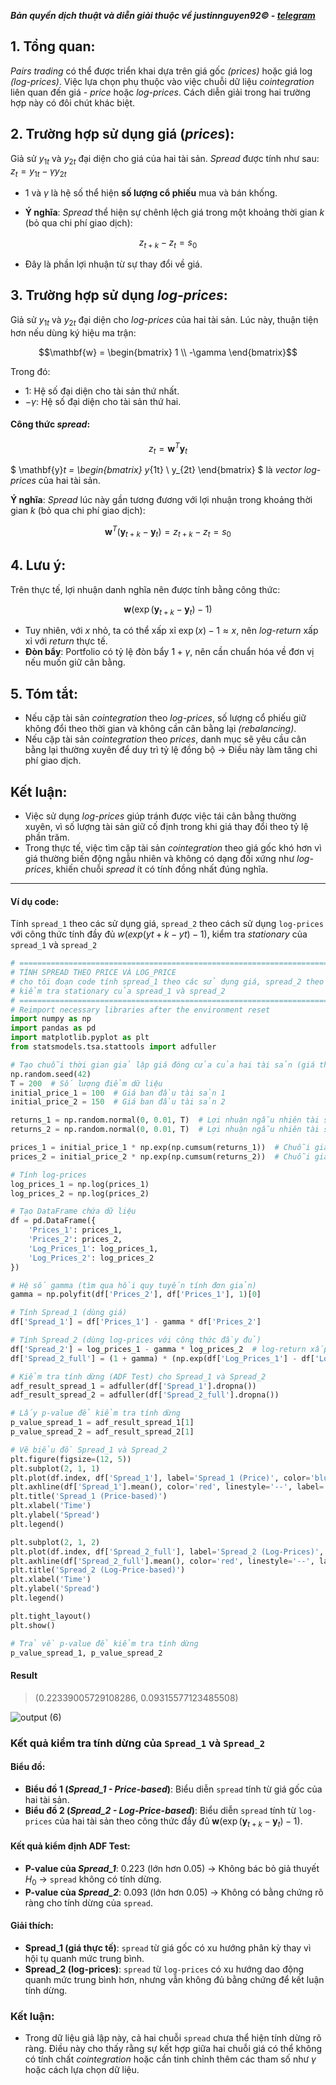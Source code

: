 ***Bản quyền dịch thuật và diễn giải thuộc về justinnguyen92&copy; - [telegram](https://t.me/justinnguyen92)***

## 1. Tổng quan:
*Pairs trading* có thể được triển khai dựa trên giá gốc *(prices)* hoặc giá log *(log-prices)*. Việc lựa chọn phụ thuộc vào việc chuỗi dữ liệu *cointegration* liên quan đến giá - *price* hoặc *log-prices*. Cách diễn giải trong hai trường hợp này có đôi chút khác biệt.

## 2. Trường hợp sử dụng giá (*prices*):
Giả sử $y_{1t}$ và $y_{2t}$ đại diện cho giá của hai tài sản. *Spread* được tính như sau: $z_t = y_{1t} - \gamma y_{2t}$

- 1 và $\gamma$ là hệ số thể hiện **số lượng cổ phiếu** mua và bán khống.

- **Ý nghĩa**: *Spread* thể hiện sự chênh lệch giá trong một khoảng thời gian $k$ (bỏ qua chi phí giao dịch): 

$$z_{t+k} - z_t = s_0$$

- Đây là phần lợi nhuận từ sự thay đổi về giá.

## 3. Trường hợp sử dụng *log-prices*:
Giả sử $y_{1t}$ và $y_{2t}$ đại diện cho *log-prices* của hai tài sản. Lúc này, thuận tiện hơn nếu dùng ký hiệu ma trận:

$$\mathbf{w} = \begin{bmatrix} 1 \\ -\gamma \end{bmatrix}$$
  
Trong đó:
- $1$: Hệ số đại diện cho tài sản thứ nhất.
- $-\gamma$: Hệ số đại diện cho tài sản thứ hai.

#### Công thức *spread*:

$$z_t = \mathbf{w}^T \mathbf{y}_t$$

$
\mathbf{y}_t = 
\begin{bmatrix} 
y_{1t} \\ 
y_{2t} 
\end{bmatrix}
$ là *vector log-prices* của hai tài sản.

**Ý nghĩa**: *Spread* lúc này gần tương đương với lợi nhuận trong khoảng thời gian $k$ (bỏ qua chi phí giao dịch): 

$$\mathbf{w}^T (\mathbf{y}_{t+k} - \mathbf{y}_t) = z_{t+k} - z_t = s_0$$

## 4. Lưu ý:
Trên thực tế, lợi nhuận danh nghĩa nên được tính bằng công thức:

$$\mathbf{w} \left( \exp(\mathbf{y}_{t+k} - \mathbf{y}_t) - 1 \right)$$

- Tuy nhiên, với $x$ nhỏ, ta có thể xấp xỉ $\exp(x) - 1 \approx x$, nên *log-return* xấp xỉ với *return* thực tế.
- **Đòn bẩy**: Portfolio có tỷ lệ đòn bẩy $1 + \gamma$, nên cần chuẩn hóa về đơn vị nếu muốn giữ cân bằng.

## 5. Tóm tắt:
- Nếu cặp tài sản *cointegration* theo *log-prices*, số lượng cổ phiếu giữ không đổi theo thời gian và không cần cân bằng lại *(rebalancing)*.
- Nếu cặp tài sản *cointegration* theo *prices*, danh mục sẽ yêu cầu cân bằng lại thường xuyên để duy trì tỷ lệ đồng bộ → Điều này làm tăng chi phí giao dịch.

## Kết luận:
- Việc sử dụng *log-prices* giúp tránh được việc tái cân bằng thường xuyên, vì số lượng tài sản giữ cố định trong khi giá thay đổi theo tỷ lệ phần trăm.
- Trong thực tế, việc tìm cặp tài sản *cointegration* theo giá gốc khó hơn vì giá thường biến động ngẫu nhiên và không có dạng đối xứng như *log-prices*, khiến chuỗi *spread* ít có tính đồng nhất đúng nghĩa.
---
#### Ví dụ code: 
Tính `spread_1` theo các sử dụng giá, `spread_2` theo cách sử dụng `log-prices` với công thức tính đầy đủ $w(exp(y t+k −y t)−1)$, kiểm tra *stationary* của `spread_1` và `spread_2`

```python
# ============================================================================================================================================
# TÍNH SPREAD THEO PRICE VÀ LOG_PRICE
# cho tôi đoạn code tính spread_1 theo các sử dụng giá, spread_2 theo cách sử dụng log-prices với công thức tính đầy đủ w(exp(y t+k −y t)−1), 
# kiểm tra stationary của spread_1 và spread_2
# ============================================================================================================================================
# Reimport necessary libraries after the environment reset
import numpy as np
import pandas as pd
import matplotlib.pyplot as plt
from statsmodels.tsa.stattools import adfuller

# Tạo chuỗi thời gian giả lập giá đóng cửa của hai tài sản (giá thực tế)
np.random.seed(42)
T = 200  # Số lượng điểm dữ liệu
initial_price_1 = 100  # Giá ban đầu tài sản 1
initial_price_2 = 150  # Giá ban đầu tài sản 2

returns_1 = np.random.normal(0, 0.01, T)  # Lợi nhuận ngẫu nhiên tài sản 1
returns_2 = np.random.normal(0, 0.01, T)  # Lợi nhuận ngẫu nhiên tài sản 2

prices_1 = initial_price_1 * np.exp(np.cumsum(returns_1))  # Chuỗi giá tài sản 1
prices_2 = initial_price_2 * np.exp(np.cumsum(returns_2))  # Chuỗi giá tài sản 2

# Tính log-prices
log_prices_1 = np.log(prices_1)
log_prices_2 = np.log(prices_2)

# Tạo DataFrame chứa dữ liệu
df = pd.DataFrame({
    'Prices_1': prices_1,
    'Prices_2': prices_2,
    'Log_Prices_1': log_prices_1,
    'Log_Prices_2': log_prices_2
})

# Hệ số gamma (tìm qua hồi quy tuyến tính đơn giản)
gamma = np.polyfit(df['Prices_2'], df['Prices_1'], 1)[0]

# Tính Spread_1 (dùng giá)
df['Spread_1'] = df['Prices_1'] - gamma * df['Prices_2']

# Tính Spread_2 (dùng log-prices với công thức đầy đủ)
df['Spread_2'] = log_prices_1 - gamma * log_prices_2  # log-return xấp xỉ
df['Spread_2_full'] = (1 + gamma) * (np.exp(df['Log_Prices_1'] - df['Log_Prices_2']) - 1)  # công thức đầy đủ

# Kiểm tra tính dừng (ADF Test) cho Spread_1 và Spread_2
adf_result_spread_1 = adfuller(df['Spread_1'].dropna())
adf_result_spread_2 = adfuller(df['Spread_2_full'].dropna())

# Lấy p-value để kiểm tra tính dừng
p_value_spread_1 = adf_result_spread_1[1]
p_value_spread_2 = adf_result_spread_2[1]

# Vẽ biểu đồ Spread_1 và Spread_2
plt.figure(figsize=(12, 5))
plt.subplot(2, 1, 1)
plt.plot(df.index, df['Spread_1'], label='Spread_1 (Price)', color='blue')
plt.axhline(df['Spread_1'].mean(), color='red', linestyle='--', label='Mean (Spread_1)')
plt.title('Spread_1 (Price-based)')
plt.xlabel('Time')
plt.ylabel('Spread')
plt.legend()

plt.subplot(2, 1, 2)
plt.plot(df.index, df['Spread_2_full'], label='Spread_2 (Log-Prices)', color='orange')
plt.axhline(df['Spread_2_full'].mean(), color='red', linestyle='--', label='Mean (Spread_2)')
plt.title('Spread_2 (Log-Price-based)')
plt.xlabel('Time')
plt.ylabel('Spread')
plt.legend()

plt.tight_layout()
plt.show()

# Trả về p-value để kiểm tra tính dừng
p_value_spread_1, p_value_spread_2
```
#### Result
>(0.22339005729108286, 0.09315577123485508)

![output (6)](https://github.com/user-attachments/assets/d7aa1f2b-4d28-41f4-83fa-cb9ec07c5978)

### Kết quả kiểm tra tính dừng của `Spread_1` và `Spread_2`
#### Biểu đồ:
- **Biểu đồ 1 (*Spread_1 - Price-based*)**: Biểu diễn `spread` tính từ giá gốc của hai tài sản.
- **Biểu đồ 2 (*Spread_2 - Log-Price-based*)**: Biểu diễn `spread` tính từ `log-prices` của hai tài sản theo công thức đầy đủ $\mathbf{w} \left( \exp(\mathbf{y}_{t+k} - \mathbf{y}_t) - 1 \right)$.

#### Kết quả kiểm định ADF Test:
- **P-value của *Spread_1***: 0.223 (lớn hơn 0.05) → Không bác bỏ giả thuyết $H_0$ → `spread` không có tính dừng.
- **P-value của *Spread_2***: 0.093 (lớn hơn 0.05) → Không có bằng chứng rõ ràng cho tính dừng của `spread`.

#### Giải thích:
- **Spread_1 (giá thực tế)**: `spread` từ giá gốc có xu hướng phân kỳ thay vì hội tụ quanh mức trung bình.
- **Spread_2 (log-prices)**: `spread` từ `log-prices` có xu hướng dao động quanh mức trung bình hơn, nhưng vẫn không đủ bằng chứng để kết luận tính dừng.

### Kết luận:
- Trong dữ liệu giả lập này, cả hai chuỗi `spread` chưa thể hiện tính dừng rõ ràng. Điều này cho thấy rằng sự kết hợp giữa hai chuỗi giá có thể không có tính chất *cointegration* hoặc cần tinh chỉnh thêm các tham số như $\gamma$ hoặc cách lựa chọn dữ liệu.
